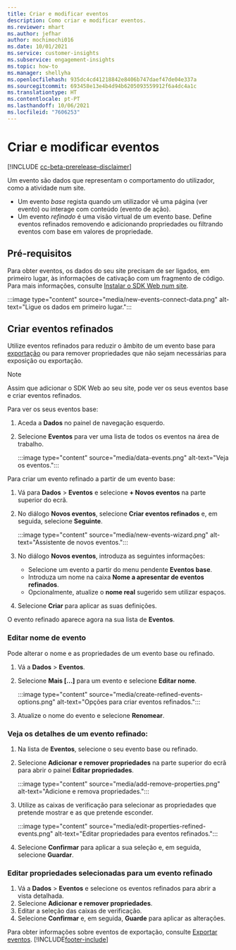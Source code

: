 ```yaml
---
title: Criar e modificar eventos
description: Como criar e modificar eventos.
ms.reviewer: mhart
ms.author: jefhar
author: mochimochi016
ms.date: 10/01/2021
ms.service: customer-insights
ms.subservice: engagement-insights
ms.topic: how-to
ms.manager: shellyha
ms.openlocfilehash: 935dc4cd41218842e8406b747daef47de04e337a
ms.sourcegitcommit: 693458e13e4b4d94b6205093559912f6a4dc4a1c
ms.translationtype: HT
ms.contentlocale: pt-PT
ms.lasthandoff: 10/06/2021
ms.locfileid: "7606253"
---
```

# <a name="create-and-modify-events"></a>Criar e modificar eventos

[!INCLUDE [cc-beta-prerelease-disclaimer](includes/cc-beta-prerelease-disclaimer.md)]

Um evento são dados que representam o comportamento do utilizador, como a atividade num site.

- Um evento *base* regista quando um utilizador vê uma página (ver evento) ou interage com conteúdo (evento de ação).
- Um evento *refinado* é uma visão virtual de um evento base. Define eventos refinados removendo e adicionando propriedades ou filtrando eventos com base em valores de propriedade.

## <a name="prerequisites"></a>Pré-requisitos

Para obter eventos, os dados do seu site precisam de ser ligados, em primeiro lugar, às informações de cativação com um fragmento de código. Para mais informações, consulte [Instalar o SDK Web num site](instrument-website.md).

 :::image type="content" source="media/new-events-connect-data.png" alt-text="Ligue os dados em primeiro lugar.":::

## <a name="create-refined-events"></a>Criar eventos refinados

Utilize eventos refinados para reduzir o âmbito de um evento base para [exportação](export-events.md) ou para remover propriedades que não sejam necessárias para exposição ou exportação.

> [!NOTE]
> Assim que adicionar o SDK Web ao seu site, pode ver os seus eventos base e criar eventos refinados. 

Para ver os seus eventos base:

1. Aceda a **Dados** no painel de navegação esquerdo.

1. Selecione **Eventos** para ver uma lista de todos os eventos na área de trabalho.

    :::image type="content" source="media/data-events.png" alt-text="Veja os eventos.":::

Para criar um evento refinado a partir de um evento base: 

1. Vá para **Dados** > **Eventos** e selecione **+ Novos eventos** na parte superior do ecrã.

1. No diálogo **Novos eventos**, selecione **Criar eventos refinados** e, em seguida, selecione **Seguinte**.
   
     :::image type="content" source="media/new-events-wizard.png" alt-text="Assistente de novos eventos.":::
     
1. No diálogo **Novos eventos**, introduza as seguintes informações:

   - Selecione um evento a partir do menu pendente **Eventos base**.
   - Introduza um nome na caixa **Nome a apresentar de eventos refinados**.
   - Opcionalmente, atualize o **nome real** sugerido sem utilizar espaços.

1. Selecione **Criar** para aplicar as suas definições.

O evento refinado aparece agora na sua lista de **Eventos**.

### <a name="edit-event-name"></a>Editar nome de evento

Pode alterar o nome e as propriedades de um evento base ou refinado.

1. Vá a **Dados** > **Eventos**. 

1. Selecione **Mais [...]** para um evento e selecione **Editar nome**.
    
     :::image type="content" source="media/create-refined-events-options.png" alt-text="Opções para criar eventos refinados.":::

3. Atualize o nome do evento e selecione **Renomear**.

### <a name="view-the-details-of-a-refined-event"></a>Veja os detalhes de um evento refinado:

1. Na lista de **Eventos**, selecione o seu evento base ou refinado. 

1. Selecione **Adicionar e remover propriedades** na parte superior do ecrã para abrir o painel **Editar propriedades**. 

     :::image type="content" source="media/add-remove-properties.png" alt-text="Adicione e remova propriedades.":::

1. Utilize as caixas de verificação para selecionar as propriedades que pretende mostrar e as que pretende esconder. 

   :::image type="content" source="media/edit-properties-refined-events.png" alt-text="Editar propriedades para eventos refinados.":::

1. Selecione **Confirmar** para aplicar a sua seleção e, em seguida, selecione **Guardar**.


### <a name="edit-selected-properties-for-a-refined-event"></a>Editar propriedades selecionadas para um evento refinado

1. Vá a **Dados** > **Eventos** e selecione os eventos refinados para abrir a vista detalhada.
1. Selecione **Adicionar e remover propriedades**. 
1. Editar a seleção das caixas de verificação.
1. Selecione **Confirmar** e, em seguida, **Guarde** para aplicar as alterações.

Para obter informações sobre eventos de exportação, consulte [Exportar eventos](export-events.md).
[!INCLUDE[footer-include](../includes/footer-banner.md)]
